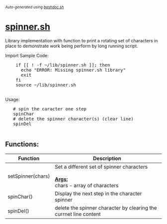 <small><i>Auto-generated using [bashdoc.sh](https://github.com/alejandro-godinez/UsefulScripts/blob/trunk/bashdoc/bashdoc.sh)</i></small>
# [spinner.sh](../spinner.sh)

Library implementation with function to print a rotating set of characters 
in place to demonstrate work being perform by long running script.


Import Sample Code:
  <pre>
    if [[ ! -f ~/lib/spinner.sh ]]; then
      echo "ERROR: Missing spinner.sh library"
      exit
    fi
    source ~/lib/spinner.sh
  </pre>
 
Usage:
 <pre>
   # spin the caracter one step
   spinChar
   # delete the spinner character(s) (clear line)
   spinDel
 </pre>


## Functions:
| Function | Description |
|----------|-------------|
| setSpinner(chars) | Set a different set of spinner characters    <br><br><u><b>Args:</b></u><br>chars - array of characters  <br> |
| spinChar() | Display the next step in the character spinner   |
| spinDel() | delete the spinner character by clearing the currnet line content   |

